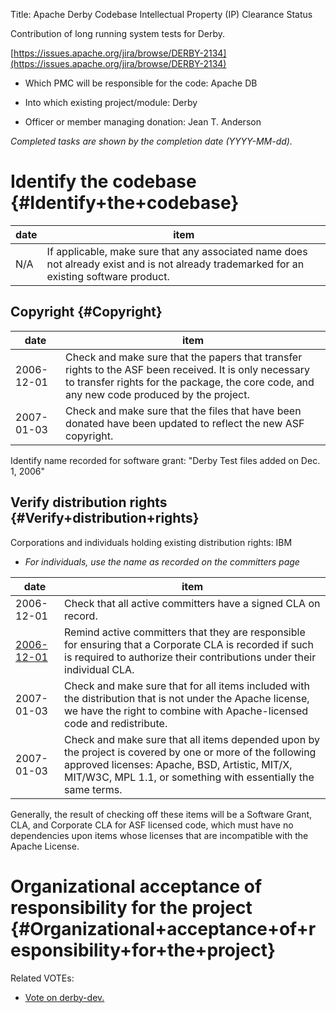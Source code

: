 Title: Apache Derby Codebase Intellectual Property (IP) Clearance Status


Contribution of long running system tests for Derby.


 [https://issues.apache.org/jira/browse/DERBY-2134](https://issues.apache.org/jira/browse/DERBY-2134) 



- Which PMC will be responsible for the code: Apache DB


- Into which existing project/module: Derby


- Officer or member managing donation: Jean T. Anderson

 _Completed tasks are shown by the completion date (YYYY-MM-dd)._ 


# Identify the codebase {#Identify+the+codebase}

| date | item |
|------|------|
| N/A | If applicable, make sure that any associated name does not already exist and is not already trademarked for an existing software product. |

## Copyright {#Copyright}

| date | item |
|------|------|
| 2006-12-01 | Check and make sure that the papers that transfer rights to the ASF been received. It is only necessary to transfer rights for the package, the core code, and any new code produced by the project. |
| 2007-01-03 | Check and make sure that the files that have been donated have been updated to reflect the new ASF copyright. |

Identify name recorded for software grant: "Derby Test files added on Dec. 1, 2006"


## Verify distribution rights {#Verify+distribution+rights}

Corporations and individuals holding existing distribution rights: IBM



-  _For individuals, use the name as recorded on the committers page_ 

| date | item |
|------|------|
| 2006-12-01 | Check that all active committers have a signed CLA on record. |
|  [2006-12-01](http://mail-archives.apache.org/mod_mbox/db-derby-dev/200612.mbox/%3c45707B9F.9070002@bristowhill.com%3e)  | Remind active committers that they are responsible for ensuring that a Corporate CLA is recorded if such is required to authorize their contributions under their individual CLA. |
| 2007-01-03 | Check and make sure that for all items included with the distribution that is not under the Apache license, we have the right to combine with Apache-licensed code and redistribute. |
| 2007-01-03 | Check and make sure that all items depended upon by the project is covered by one or more of the following approved licenses: Apache, BSD, Artistic, MIT/X, MIT/W3C, MPL 1.1, or something with essentially the same terms. |

Generally, the result of checking off these items will be a Software Grant, CLA, and Corporate CLA for ASF licensed code, which must have no dependencies upon items whose licenses that are incompatible with the Apache License.


# Organizational acceptance of responsibility for the project {#Organizational+acceptance+of+responsibility+for+the+project}

Related VOTEs:



-  [Vote on derby-dev.](http://mail-archives.apache.org/mod_mbox/db-derby-dev/200701.mbox/%3c45A58CCB.7030908@apache.org%3e) 

